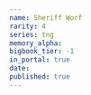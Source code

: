 ```yaml
---
name: Sheriff Worf
rarity: 4
series: tng
memory_alpha:
bigbook_tier: -1
in_portal: true
date:
published: true
---
```



